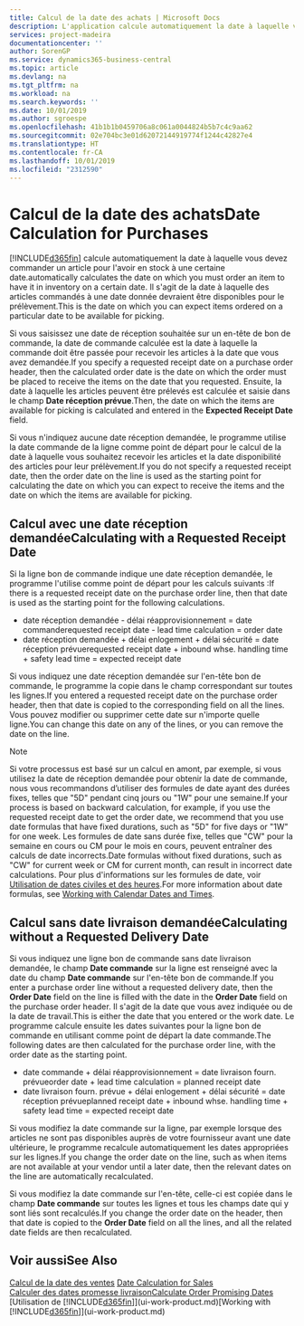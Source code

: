 ```yaml
---
title: Calcul de la date des achats | Microsoft Docs
description: L'application calcule automatiquement la date à laquelle vous devez commander un article pour l'avoir en inventaire à une certaine date. Il s'agit de la date à laquelle des articles commandés à une date donnée devraient être disponibles pour le prélèvement.
services: project-madeira
documentationcenter: ''
author: SorenGP
ms.service: dynamics365-business-central
ms.topic: article
ms.devlang: na
ms.tgt_pltfrm: na
ms.workload: na
ms.search.keywords: ''
ms.date: 10/01/2019
ms.author: sgroespe
ms.openlocfilehash: 41b1b1b0459706a8c061a0044824b5b7c4c9aa62
ms.sourcegitcommit: 02e704bc3e01d62072144919774f1244c42827e4
ms.translationtype: HT
ms.contentlocale: fr-CA
ms.lasthandoff: 10/01/2019
ms.locfileid: "2312590"
---
```

# <a name="date-calculation-for-purchases"></a><span data-ttu-id="15df9-104">Calcul de la date des achats</span><span class="sxs-lookup"><span data-stu-id="15df9-104">Date Calculation for Purchases</span></span>
[!INCLUDE[d365fin](includes/d365fin_md.md)] <span data-ttu-id="15df9-105">calcule automatiquement la date à laquelle vous devez commander un article pour l'avoir en stock à une certaine date.</span><span class="sxs-lookup"><span data-stu-id="15df9-105">automatically calculates the date on which you must order an item to have it in inventory on a certain date.</span></span> <span data-ttu-id="15df9-106">Il s'agit de la date à laquelle des articles commandés à une date donnée devraient être disponibles pour le prélèvement.</span><span class="sxs-lookup"><span data-stu-id="15df9-106">This is the date on which you can expect items ordered on a particular date to be available for picking.</span></span>  

<span data-ttu-id="15df9-107">Si vous saisissez une date de réception souhaitée sur un en-tête de bon de commande, la date de commande calculée est la date à laquelle la commande doit être passée pour recevoir les articles à la date que vous avez demandée.</span><span class="sxs-lookup"><span data-stu-id="15df9-107">If you specify a requested receipt date on a purchase order header, then the calculated order date is the date on which the order must be placed to receive the items on the date that you requested.</span></span> <span data-ttu-id="15df9-108">Ensuite, la date à laquelle les articles peuvent être prélevés est calculée et saisie dans le champ **Date réception prévue**.</span><span class="sxs-lookup"><span data-stu-id="15df9-108">Then, the date on which the items are available for picking is calculated and entered in the **Expected Receipt Date** field.</span></span>  

<span data-ttu-id="15df9-109">Si vous n'indiquez aucune date réception demandée, le programme utilise la date commande de la ligne comme point de départ pour le calcul de la date à laquelle vous souhaitez recevoir les articles et la date disponibilité des articles pour leur prélèvement.</span><span class="sxs-lookup"><span data-stu-id="15df9-109">If you do not specify a requested receipt date, then the order date on the line is used as the starting point for calculating the date on which you can expect to receive the items and the date on which the items are available for picking.</span></span>  

## <a name="calculating-with-a-requested-receipt-date"></a><span data-ttu-id="15df9-110">Calcul avec une date réception demandée</span><span class="sxs-lookup"><span data-stu-id="15df9-110">Calculating with a Requested Receipt Date</span></span>  
<span data-ttu-id="15df9-111">Si la ligne bon de commande indique une date réception demandée, le programme l'utilise comme point de départ pour les calculs suivants :</span><span class="sxs-lookup"><span data-stu-id="15df9-111">If there is a requested receipt date on the purchase order line, then that date is used as the starting point for the following calculations.</span></span>  

- <span data-ttu-id="15df9-112">date réception demandée - délai réapprovisionnement = date commande</span><span class="sxs-lookup"><span data-stu-id="15df9-112">requested receipt date - lead time calculation = order date</span></span>  
- <span data-ttu-id="15df9-113">date réception demandée + délai enlogement + délai sécurité = date réception prévue</span><span class="sxs-lookup"><span data-stu-id="15df9-113">requested receipt date + inbound whse. handling time + safety lead time = expected receipt date</span></span>  

<span data-ttu-id="15df9-114">Si vous indiquez une date réception demandée sur l'en-tête bon de commande, le programme la copie dans le champ correspondant sur toutes les lignes.</span><span class="sxs-lookup"><span data-stu-id="15df9-114">If you entered a requested receipt date on the purchase order header, then that date is copied to the corresponding field on all the lines.</span></span> <span data-ttu-id="15df9-115">Vous pouvez modifier ou supprimer cette date sur n'importe quelle ligne.</span><span class="sxs-lookup"><span data-stu-id="15df9-115">You can change this date on any of the lines, or you can remove the date on the line.</span></span>  

> [!Note]
> <span data-ttu-id="15df9-116">Si votre processus est basé sur un calcul en amont, par exemple, si vous utilisez la date de réception demandée pour obtenir la date de commande, nous vous recommandons d’utiliser des formules de date ayant des durées fixes, telles que "5D" pendant cinq jours ou "1W" pour une semaine.</span><span class="sxs-lookup"><span data-stu-id="15df9-116">If your process is based on backward calculation, for example, if you use the requested receipt date to get the order date, we recommend that you use date formulas that have fixed durations, such as "5D" for five days or "1W" for one week.</span></span> <span data-ttu-id="15df9-117">Les formules de date sans durée fixe, telles que "CW" pour la semaine en cours ou CM pour le mois en cours, peuvent entraîner des calculs de date incorrects.</span><span class="sxs-lookup"><span data-stu-id="15df9-117">Date formulas without fixed durations, such as "CW" for current week or CM for current month, can result in incorrect date calculations.</span></span> <span data-ttu-id="15df9-118">Pour plus d'informations sur les formules de date, voir [Utilisation de dates civiles et des heures](ui-enter-date-ranges.md).</span><span class="sxs-lookup"><span data-stu-id="15df9-118">For more information about date formulas, see [Working with Calendar Dates and Times](ui-enter-date-ranges.md).</span></span>

## <a name="calculating-without-a-requested-delivery-date"></a><span data-ttu-id="15df9-119">Calcul sans date livraison demandée</span><span class="sxs-lookup"><span data-stu-id="15df9-119">Calculating without a Requested Delivery Date</span></span>  
<span data-ttu-id="15df9-120">Si vous indiquez une ligne bon de commande sans date livraison demandée, le champ **Date commande** sur la ligne est renseigné avec la date du champ **Date commande** sur l'en\-tête bon de commande.</span><span class="sxs-lookup"><span data-stu-id="15df9-120">If you enter a purchase order line without a requested delivery date, then the **Order Date** field on the line is filled with the date in the **Order Date** field on the purchase order header.</span></span> <span data-ttu-id="15df9-121">Il s'agit de la date que vous avez indiquée ou de la date de travail.</span><span class="sxs-lookup"><span data-stu-id="15df9-121">This is either the date that you entered or the work date.</span></span> <span data-ttu-id="15df9-122">Le programme calcule ensuite les dates suivantes pour la ligne bon de commande en utilisant comme point de départ la date commande.</span><span class="sxs-lookup"><span data-stu-id="15df9-122">The following dates are then calculated for the purchase order line, with the order date as the starting point.</span></span>  

- <span data-ttu-id="15df9-123">date commande + délai réapprovisionnement = date livraison fourn. prévue</span><span class="sxs-lookup"><span data-stu-id="15df9-123">order date + lead time calculation = planned receipt date</span></span>  
- <span data-ttu-id="15df9-124">date livraison fourn. prévue + délai enlogement + délai sécurité = date réception prévue</span><span class="sxs-lookup"><span data-stu-id="15df9-124">planned receipt date + inbound whse. handling time + safety lead time = expected receipt date</span></span>  

<span data-ttu-id="15df9-125">Si vous modifiez la date commande sur la ligne, par exemple lorsque des articles ne sont pas disponibles auprès de votre fournisseur avant une date ultérieure, le programme recalcule automatiquement les dates appropriées sur les lignes.</span><span class="sxs-lookup"><span data-stu-id="15df9-125">If you change the order date on the line, such as when items are not available at your vendor until a later date, then the relevant dates on the line are automatically recalculated.</span></span>  

<span data-ttu-id="15df9-126">Si vous modifiez la date commande sur l'en\-tête, celle\-ci est copiée dans le champ **Date commande** sur toutes les lignes et tous les champs date qui y sont liés sont recalculés.</span><span class="sxs-lookup"><span data-stu-id="15df9-126">If you change the order date on the header, then that date is copied to the **Order Date** field on all the lines, and all the related date fields are then recalculated.</span></span>  

## <a name="see-also"></a><span data-ttu-id="15df9-127">Voir aussi</span><span class="sxs-lookup"><span data-stu-id="15df9-127">See Also</span></span>  
 <span data-ttu-id="15df9-128">[Calcul de la date des ventes](sales-date-calculation-for-sales.md) </span><span class="sxs-lookup"><span data-stu-id="15df9-128">[Date Calculation for Sales](sales-date-calculation-for-sales.md) </span></span>  
 [<span data-ttu-id="15df9-129">Calculer des dates promesse livraison</span><span class="sxs-lookup"><span data-stu-id="15df9-129">Calculate Order Promising Dates</span></span>](sales-how-to-calculate-order-promising-dates.md)  
 <span data-ttu-id="15df9-130">[Utilisation de [!INCLUDE[d365fin](includes/d365fin_md.md)]](ui-work-product.md)</span><span class="sxs-lookup"><span data-stu-id="15df9-130">[Working with [!INCLUDE[d365fin](includes/d365fin_md.md)]](ui-work-product.md)</span></span>
